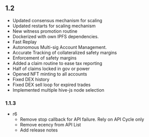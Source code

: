 ## 1.2
   * Updated consensus mechanism for scaling
   * Updated restarts for scaling mechanism
   * New witness promotion routine
   * Dockerized with own IPFS dependencies.
   * Fast Replay
   * Autonomous Multi-sig Account Management.
   * Accurate Tracking of collateralized safety margins
   * Enforcement of safety margins
   * Added a claim routine to ease tax reporting
   * Half of claims locked in gov or power
   * Opened NFT minting to all accounts
   * Fixed DEX history
   * Fixed DEX sell loop for expired trades
   * Implemented multiple hive-js node selection

### 1.1.3 
* r6
  * Remove stop callback for API failure. Rely on API Cycle only
  * Remove ecency from API List
  * Add release notes